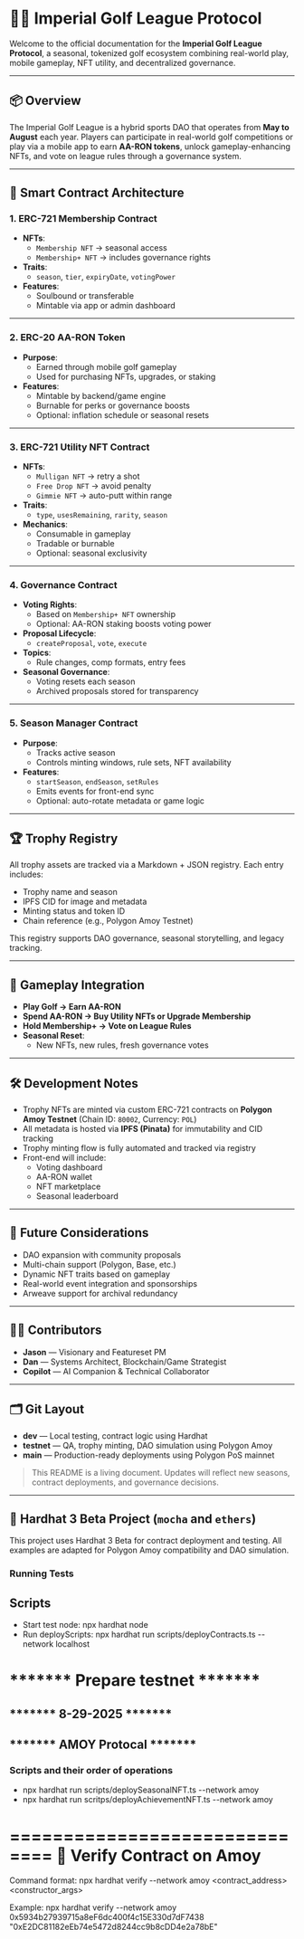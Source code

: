 # 🏌️‍♂️ Imperial Golf League Protocol

Welcome to the official documentation for the **Imperial Golf League Protocol**, a seasonal, tokenized golf ecosystem combining real-world play, mobile gameplay, NFT utility, and decentralized governance.

---

## 📦 Overview

The Imperial Golf League is a hybrid sports DAO that operates from **May to August** each year. Players can participate in real-world golf competitions or play via a mobile app to earn **AA-RON tokens**, unlock gameplay-enhancing NFTs, and vote on league rules through a governance system.

---

## 🧱 Smart Contract Architecture

### 1. ERC-721 Membership Contract

- **NFTs**:
  - `Membership NFT` → seasonal access
  - `Membership+ NFT` → includes governance rights
- **Traits**:
  - `season`, `tier`, `expiryDate`, `votingPower`
- **Features**:
  - Soulbound or transferable
  - Mintable via app or admin dashboard

---

### 2. ERC-20 AA-RON Token

- **Purpose**:
  - Earned through mobile golf gameplay
  - Used for purchasing NFTs, upgrades, or staking
- **Features**:
  - Mintable by backend/game engine
  - Burnable for perks or governance boosts
  - Optional: inflation schedule or seasonal resets

---

### 3. ERC-721 Utility NFT Contract

- **NFTs**:
  - `Mulligan NFT` → retry a shot
  - `Free Drop NFT` → avoid penalty
  - `Gimmie NFT` → auto-putt within range
- **Traits**:
  - `type`, `usesRemaining`, `rarity`, `season`
- **Mechanics**:
  - Consumable in gameplay
  - Tradable or burnable
  - Optional: seasonal exclusivity

---

### 4. Governance Contract

- **Voting Rights**:
  - Based on `Membership+ NFT` ownership
  - Optional: AA-RON staking boosts voting power
- **Proposal Lifecycle**:
  - `createProposal`, `vote`, `execute`
- **Topics**:
  - Rule changes, comp formats, entry fees
- **Seasonal Governance**:
  - Voting resets each season
  - Archived proposals stored for transparency

---

### 5. Season Manager Contract

- **Purpose**:
  - Tracks active season
  - Controls minting windows, rule sets, NFT availability
- **Features**:
  - `startSeason`, `endSeason`, `setRules`
  - Emits events for front-end sync
  - Optional: auto-rotate metadata or game logic

---

## 🏆 Trophy Registry

All trophy assets are tracked via a Markdown + JSON registry. Each entry includes:

- Trophy name and season
- IPFS CID for image and metadata
- Minting status and token ID
- Chain reference (e.g., Polygon Amoy Testnet)

This registry supports DAO governance, seasonal storytelling, and legacy tracking.

---

## 📱 Gameplay Integration

- **Play Golf → Earn AA-RON**
- **Spend AA-RON → Buy Utility NFTs or Upgrade Membership**
- **Hold Membership+ → Vote on League Rules**
- **Seasonal Reset**:
  - New NFTs, new rules, fresh governance votes

---

## 🛠️ Development Notes

- Trophy NFTs are minted via custom ERC-721 contracts on **Polygon Amoy Testnet** (Chain ID: `80002`, Currency: `POL`)
- All metadata is hosted via **IPFS (Pinata)** for immutability and CID tracking
- Trophy minting flow is fully automated and tracked via registry
- Front-end will include:
  - Voting dashboard
  - AA-RON wallet
  - NFT marketplace
  - Seasonal leaderboard

---

## 🔮 Future Considerations

- DAO expansion with community proposals
- Multi-chain support (Polygon, Base, etc.)
- Dynamic NFT traits based on gameplay
- Real-world event integration and sponsorships
- Arweave support for archival redundancy

---

## 🧑‍💻 Contributors

- **Jason** — Visionary and Featureset PM  
- **Dan** — Systems Architect, Blockchain/Game Strategist  
- **Copilot** — AI Companion & Technical Collaborator

---

## 🗂️ Git Layout

- **dev** — Local testing, contract logic using Hardhat  
- **testnet** — QA, trophy minting, DAO simulation using Polygon Amoy  
- **main** — Production-ready deployments using Polygon PoS mainnet

> This README is a living document. Updates will reflect new seasons, contract deployments, and governance decisions.

---

## 🧪 Hardhat 3 Beta Project (`mocha` and `ethers`)

This project uses Hardhat 3 Beta for contract deployment and testing. All examples are adapted for Polygon Amoy compatibility and DAO simulation.

### Running Tests


## Scripts

- Start test node:  npx hardhat node
- Run deployScripts:  npx hardhat run scripts/deployContracts.ts --network localhost

#     *******  Prepare testnet  *******
##    *******  8-29-2025        *******
##    *******  AMOY Protocal    *******

### Scripts and their order of operations

- npx hardhat run scripts/deploySeasonalNFT.ts --network amoy
- npx hardhat run scritps/deployAchievementNFT.ts --network amoy

==============================
🚀 Verify Contract on Amoy
==============================

Command format:
npx hardhat verify --network amoy <contract_address> <constructor_args>

Example:
npx hardhat verify --network amoy 0x5934b27939715a8eF6dc400f4c15E330d7dF7438 "0xE2DC81182eEb74e5472d8244cc9b8cDD4e2a78bE"
